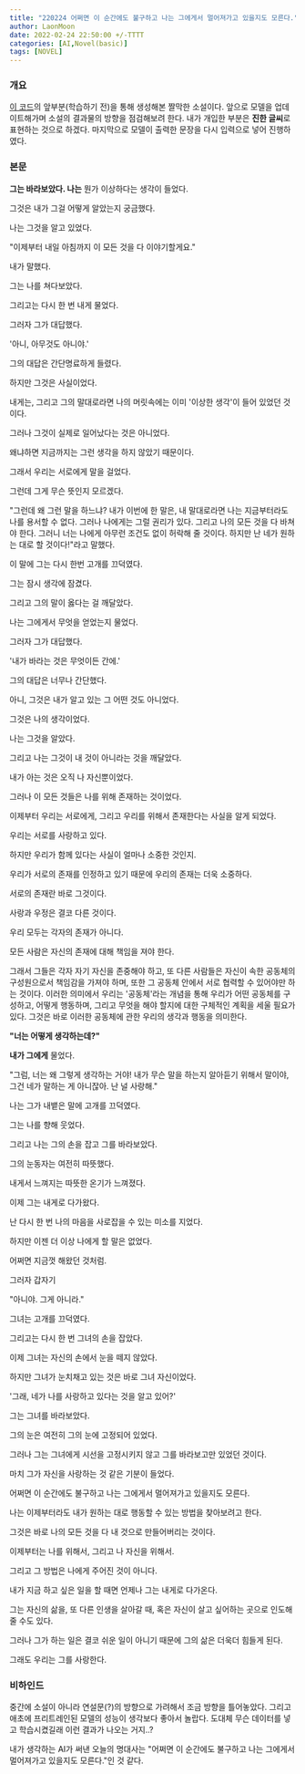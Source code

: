 ```yaml
---
title: "220224 어쩌면 이 순간에도 불구하고 나는 그에게서 멀어져가고 있을지도 모른다."
author: LaonMoon
date: 2022-02-24 22:50:00 +/-TTTT
categories: [AI,Novel(basic)]
tags: [NOVEL]
---
```


### **개요**
[이 코드](https://github.com/LaonMoon/Natural-Language-Generation/blob/master/kogpt2_practice.ipynb)의 앞부분(학습하기 전)을 통해 생성해본 짤막한 소설이다. 앞으로 모델을 업데이트해가며 소설의 결과물의 방향을 점검해보려 한다. 내가 개입한 부분은 **진한 글씨**로 표현하는 것으로 하겠다. 마지막으로 모델이 출력한 문장을 다시 입력으로 넣어 진행하였다.

### **본문**

**그는 바라보았다. 나는** 뭔가 이상하다는 생각이 들었다.

그것은 내가 그걸 어떻게 알았는지 궁금했다.

나는 그것을 알고 있었다.

"이제부터 내일 아침까지 이 모든 것을 다 이야기할게요."

내가 말했다.

그는 나를 쳐다보았다.

그리고는 다시 한 번 내게 물었다.

그러자 그가 대답했다.

'아니, 아무것도 아니야.'

그의 대답은 간단명료하게 들렸다.

하지만 그것은 사실이었다.

내게는, 그리고 그의 말대로라면 나의 머릿속에는 이미 '이상한 생각'이 들어 있었던 것이다.

그러나 그것이 실제로 일어났다는 것은 아니었다.

왜냐하면 지금까지는 그런 생각을 하지 않았기 때문이다.

그래서 우리는 서로에게 말을 걸었다.

그런데 그게 무슨 뜻인지 모르겠다.

"그런데 왜 그런 말을 하느냐? 내가 이번에 한 말은, 내 말대로라면 나는 지금부터라도 나를 용서할 수 없다. 그러나 나에게는 그럴 권리가 있다. 그리고 나의 모든 것을 다 바쳐야 한다. 
그러니 너는 나에게 아무런 조건도 없이 허락해 줄 것이다. 하지만 난 네가 원하는 대로 할 것이다!"라고 말했다.

이 말에 그는 다시 한번 고개를 끄덕였다.

그는 잠시 생각에 잠겼다.

그리고 그의 말이 옳다는 걸 깨달았다.

나는 그에게서 무엇을 얻었는지 물었다.

그러자 그가 대답했다.

'내가 바라는 것은 무엇이든 간에.'

그의 대답은 너무나 간단했다.

아니, 그것은 내가 알고 있는 그 어떤 것도 아니었다.

그것은 나의 생각이었다.

나는 그것을 알았다.

그리고 나는 그것이 내 것이 아니라는 것을 깨달았다.

내가 아는 것은 오직 나 자신뿐이었다.

그러나 이 모든 것들은 나를 위해 존재하는 것이었다.

이제부터 우리는 서로에게, 그리고 우리를 위해서 존재한다는 사실을 알게 되었다.

우리는 서로를 사랑하고 있다.

하지만 우리가 함께 있다는 사실이 얼마나 소중한 것인지.

우리가 서로의 존재를 인정하고 있기 때문에 우리의 존재는 더욱 소중하다.

서로의 존재란 바로 그것이다.

사랑과 우정은 결코 다른 것이다.

우리 모두는 각자의 존재가 아니다.

모든 사람은 자신의 존재에 대해 책임을 져야 한다.

그래서 그들은 각자 자기 자신을 존중해야 하고, 또 다른 사람들은 자신이 속한 공동체의 구성원으로서 책임감을 가져야 하며, 또한 그 공동체 안에서 서로 협력할 수 있어야만 하는 것이다.
이러한 의미에서 우리는 '공동체'라는 개념을 통해 우리가 어떤 공동체를 구성하고, 어떻게 행동하며, 그리고 무엇을 해야 할지에 대한 구체적인 계획을 세울 필요가 있다.
그것은 바로 이러한 공동체에 관한 우리의 생각과 행동을 의미한다.

**"너는 어떻게 생각하는데?"**

**내가 그에게** 물었다.

"그럼, 너는 왜 그렇게 생각하는 거야! 내가 무슨 말을 하는지 알아듣기 위해서 말이야, 그건 네가 말하는 게 아니잖아. 난 널 사랑해."

나는 그가 내뱉은 말에 고개를 끄덕였다.

그는 나를 향해 웃었다.

그리고 나는 그의 손을 잡고 그를 바라보았다.

그의 눈동자는 여전히 따뜻했다.

내게서 느껴지는 따뜻한 온기가 느껴졌다.

이제 그는 내게로 다가왔다.

난 다시 한 번 나의 마음을 사로잡을 수 있는 미소를 지었다.

하지만 이젠 더 이상 나에게 할 말은 없었다.

어쩌면 지금껏 해왔던 것처럼.

그러자 갑자기

"아니야. 그게 아니라."

그녀는 고개를 끄덕였다.

그리고는 다시 한 번 그녀의 손을 잡았다.

이제 그녀는 자신의 손에서 눈을 떼지 않았다.

하지만 그녀가 눈치채고 있는 것은 바로 그녀 자신이었다.

'그래, 네가 나를 사랑하고 있다는 것을 알고 있어?'

그는 그녀를 바라보았다.

그의 눈은 여전히 그의 눈에 고정되어 있었다.

그러나 그는 그녀에게 시선을 고정시키지 않고 그를 바라보고만 있었던 것이다.

마치 그가 자신을 사랑하는 것 같은 기분이 들었다.

어쩌면 이 순간에도 불구하고 나는 그에게서 멀어져가고 있을지도 모른다.

나는 이제부터라도 내가 원하는 대로 행동할 수 있는 방법을 찾아보려고 한다.

그것은 바로 나의 모든 것을 다 내 것으로 만들어버리는 것이다.

이제부터는 나를 위해서, 그리고 나 자신을 위해서.

그리고 그 방법은 나에게 주어진 것이 아니다.

내가 지금 하고 싶은 일을 할 때면 언제나 그는 내게로 다가온다.

그는 자신의 삶을, 또 다른 인생을 살아갈 때, 혹은 자신이 살고 싶어하는 곳으로 인도해 줄 수도 있다.

그러나 그가 하는 일은 결코 쉬운 일이 아니기 때문에 그의 삶은 더욱더 힘들게 된다.

그래도 우리는 그를 사랑한다.


### **비하인드**
중간에 소설이 아니라 연설문(?)의 방향으로 가려해서 조금 방향을 틀어놓았다. 그리고 애초에 프리트레인된 모델의 성능이 생각보다 좋아서 놀랍다. 도대체 무슨 데이터를 넣고 학습시켰길래 이런 결과가 나오는 거지..?

내가 생각하는 AI가 써낸 오늘의 명대사는 "어쩌면 이 순간에도 불구하고 나는 그에게서 멀어져가고 있을지도 모른다."인 것 같다.